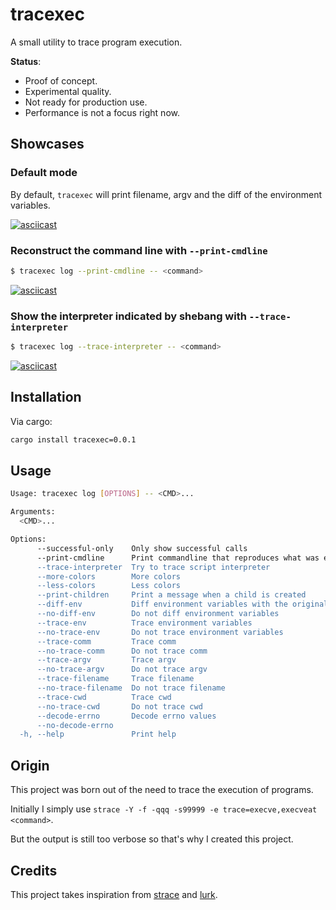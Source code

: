 # tracexec

A small utility to trace program execution.

**Status**:

- Proof of concept.
- Experimental quality.
- Not ready for production use.
- Performance is not a focus right now.

## Showcases

### Default mode

By default, `tracexec` will print filename, argv and the diff of the environment variables.

[![asciicast](https://asciinema.org/a/5ZH5pAPTdTeSXIWIZmm015UNr.svg)](https://asciinema.org/a/5ZH5pAPTdTeSXIWIZmm015UNr)

### Reconstruct the command line with `--print-cmdline`

```bash
$ tracexec log --print-cmdline -- <command>
```

[![asciicast](https://asciinema.org/a/k8lXyeF19Es7cLO4RUw0Cu4OU.svg)](https://asciinema.org/a/k8lXyeF19Es7cLO4RUw0Cu4OU)

### Show the interpreter indicated by shebang with `--trace-interpreter`

```bash
$ tracexec log --trace-interpreter -- <command>
```

[![asciicast](https://asciinema.org/a/nkvDleC3nyVOT2Cif8nOXBuVV.svg)](https://asciinema.org/a/nkvDleC3nyVOT2Cif8nOXBuVV)

## Installation

Via cargo:

```bash
cargo install tracexec=0.0.1
```

## Usage

```bash
Usage: tracexec log [OPTIONS] -- <CMD>...

Arguments:
  <CMD>...

Options:
      --successful-only    Only show successful calls
      --print-cmdline      Print commandline that reproduces what was executed. Note that when filename and argv[0] differs, it won't give you the correct commandline for now. Implies --successful-only
      --trace-interpreter  Try to trace script interpreter
      --more-colors        More colors
      --less-colors        Less colors
      --print-children     Print a message when a child is created
      --diff-env           Diff environment variables with the original environment
      --no-diff-env        Do not diff environment variables
      --trace-env          Trace environment variables
      --no-trace-env       Do not trace environment variables
      --trace-comm         Trace comm
      --no-trace-comm      Do not trace comm
      --trace-argv         Trace argv
      --no-trace-argv      Do not trace argv
      --trace-filename     Trace filename
      --no-trace-filename  Do not trace filename
      --trace-cwd          Trace cwd
      --no-trace-cwd       Do not trace cwd
      --decode-errno       Decode errno values
      --no-decode-errno
  -h, --help               Print help
```

## Origin

This project was born out of the need to trace the execution of programs.

Initially I simply use `strace -Y -f -qqq -s99999 -e trace=execve,execveat <command>`.

But the output is still too verbose so that's why I created this project.

## Credits

This project takes inspiration from [strace](https://strace.io/) and [lurk](https://github.com/JakWai01/lurk).
